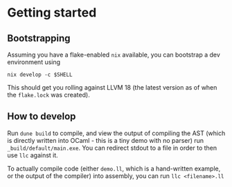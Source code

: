 # Getting started


## Bootstrapping

Assuming you have a flake-enabled `nix` available, you can bootstrap
a dev environment using
```
nix develop -c $SHELL
```

This should get you rolling against LLVM 18 (the latest version as of when
the `flake.lock` was created).

## How to develop

Run `dune build` to compile, and view the output of compiling the AST
(which is directly written into OCaml - this is a tiny demo with no parser)
run `_build/default/main.exe`. You can redirect stdout to a file in order to
then use `llc` against it.

To actually compile code (either `demo.ll`, which is a hand-written
example, or the output of the compiler) into assembly, you can run
`llc <filename>.ll`
